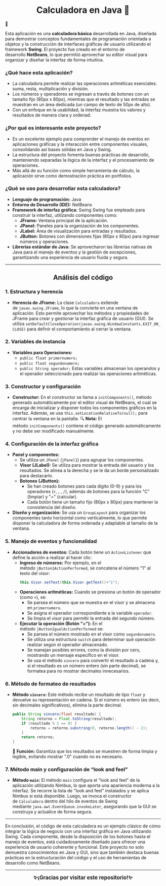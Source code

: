 <h1 align="center">Calculadora en Java 🧮</h1>💱

Esta aplicación es una **calculadora básica** desarrollada en Java, diseñada para demostrar conceptos fundamentales de programación orientada a objetos y la construcción de interfaces gráficas de usuario utilizando el framework **Swing**. El proyecto fue creado en el entorno de desarrollo **NetBeans**, lo que permitió aprovechar su editor visual para organizar y diseñar la interfaz de forma intuitiva.

### ¿Qué hace esta aplicación?

- La calculadora permite realizar las operaciones aritméticas esenciales: suma, resta, multiplicación y división.
- Los números y operadores se ingresan a través de botones con un tamaño fijo (80px x 80px), mientras que el resultado y las entradas se muestran en un área dedicada (un campo de texto de 50px de alto).
- Con un enfoque en la usabilidad, la interfaz muestra los valores y resultados de manera clara y ordenad.

### ¿Por qué es interesante este proyecto?

- Es un excelente ejemplo para comprender el manejo de eventos en aplicaciones gráficas y la interacción entre componentes visuales, consolidando así bases sólidas en Java y Swing.
- La estructura del proyecto fomenta buenas prácticas de desarrollo, manteniendo separadas la lógica de la interfaz y el procesamiento de operaciones.
- Más allá de su función como simple herramienta de cálculo, la aplicación sirve como demostración práctica en portfolios.

### ¿Qué se uso para desarrollar esta calculadora?

- **Lenguaje de programación:** Java
- **Entorno de Desarrollo (IDE):** NetBeans
- **Framework de interfaz gráfica:** Swing
  Swing fue empleado para construir la interfaz, utilizando componentes como:
  - **JFrame:** Ventana principal de la aplicación.
  - **JPanel:** Paneles para la organización de los componentes.
  - **JLabel:** Área de visualización para entradas y resultados.
  - **JButton:** Botones con dimensiones fijas (80px x 80px) para ingresar números y operaciones.
- **Librerías estándar de Java:**
  Se aprovecharon las librerías nativas de Java para el manejo de eventos y la gestión de excepciones, garantizando una experiencia de usuario fluida y segura.

---

<h2 align="center">Análisis del código</h2>

### 1. Estructura y herencia

- **Herencia de JFrame:**
  La clase `Calculadora` extiende de `javax.swing.JFrame`, lo que la convierte en una ventana de aplicación. Esto permite aprovechar los métodos y propiedades de JFrame para crear y gestionar la interfaz gráfica de usuario (GUI).
  Se utiliza `setDefaultCloseOperation(javax.swing.WindowConstants.EXIT_ON_CLOSE)` para definir el comportamiento al cerrar la ventana.

### 2. Variables de instancia

- **Variables para Operaciones:**
  - `public float primernumero;`
  - `public float segundonumero;`
  - `public String operador;`
    Estas variables almacenan los operandos y el operador seleccionado para realizar las operaciones aritméticas.

### 3. Constructor y configuración

- **Constructor:**
  En el constructor se llama a `initComponents()`, método generado automáticamente por el editor visual de NetBeans, el cual se encarga de inicializar y disponer todos los componentes gráficos en la interfaz.
  Además, se usa `this.setLocationRelativeTo(null);` para centrar la ventana en la pantalla.
  🔍 **Nota:** El método `initComponents()` contiene el código generado automáticamente y no debe ser modificado manualmente.

### 4. Configuración de la interfaz gráfica

- **Panel y componentes:**
  - Se utiliza un `JPanel` (`jPanel1`) para agrupar los componentes.
  - **Visor (JLabel):** Se utiliza para mostrar la entrada del usuario y los resultados. Se alinea a la derecha y se le da un borde personalizado para destacarlo.
  - **Botones (JButton):**
    - Se han creado botones para cada dígito (0-9) y para los operadores (`+`, , , `/`), además de botones para la función "C" (limpiar) y "=" (calcular).
    - Cada botón tiene un tamaño fijo (80px x 80px) para mantener la consistencia del diseño.
- **Diseño y organización:**
  Se usa un `GroupLayout` para organizar los componentes tanto horizontal como verticalmente, lo que permite disponer la calculadora de forma ordenada y adaptable al tamaño de la ventana.

### 5. Manejo de eventos y funcionalidad

- **Accionadores de eventos:**
  Cada botón tiene un `ActionListener` que define la acción a realizar al hacer clic:
  - **Ingreso de números:**
    Por ejemplo, en el método `jButton1ActionPerformed`, se concatena el número "1" al texto del visor:
    ```java
    this.Visor.setText(this.Visor.getText()+"1");
    ```
  - **Operaciones aritméticas:**
    Cuando se presiona un botón de operador (como `+`), se:
    - Se parsea el número que se muestra en el visor y se almacena en `primernumero`.
    - Se asigna el operador correspondiente a la variable `operador`.
    - Se limpia el visor para permitir la entrada del segundo número.
  - **Ejecutar la operación (Botón "="):**
    En el método `jButtonIgualActionPerformed` se:
    - Se parsea el número mostrado en el visor como `segundonumero`.
    - Se utiliza una estructura `switch` para determinar qué operación realizar según el operador almacenado.
    - Se manejan posibles errores, como la división por cero, mostrando un mensaje específico en el visor.
    - Se usa el método `sincero` para convertir el resultado a cadena y, si el resultado es un número entero (sin parte decimal), se formatea para no mostrar decimales innecesarios.

### 6. Método de formateo de resultados

- **Método `sincero`:**
  Este método recibe un resultado de tipo `float` y devuelve su representación en cadena. Si el número es entero (es decir, sin decimales significativos), elimina la parte decimal.
  ```java
  public String sincero(float resultado) {
      String retorno = Float.toString(resultado);
      if (resultado % 1 == 0) {
          retorno = retorno.substring(0, retorno.length() - 2);
      }
      return retorno;
  }
  ```
  🔧 **Función:** Garantiza que los resultados se muestren de forma limpia y legible, evitando mostrar ".0" cuando no es necesario.

### 7. Método main y configuración de “look and feel”

- **Método `main`:**
  El método `main` configura el "look and feel" de la aplicación utilizando Nimbus, lo que aporta una apariencia moderna a la interfaz. Se recorre la lista de "look and feel" instalados y se aplica Nimbus si está disponible.
  Luego, se invoca el constructor de `Calculadora` dentro del hilo de eventos de Swing mediante `java.awt.EventQueue.invokeLater`, asegurando que la GUI se construya y actualice de forma segura.

---

En conclusión, el código de esta calculadora es un ejemplo clásico de cómo integrar la lógica de negocio con una interfaz gráfica en Java utilizando Swing. Cada componente, desde la disposición de los botones hasta el manejo de eventos, está cuidadosamente diseñado para ofrecer una experiencia de usuario coherente y funcional. Este proyecto no solo demuestra conocimientos en Java y GUI, sino que también destaca buenas prácticas en la estructuración del código y el uso de herramientas de desarrollo como NetBeans.

---

<p align="center">
<big><strong>✨¡Gracias por visitar este repositorio!✨</strong></big>
</p>
